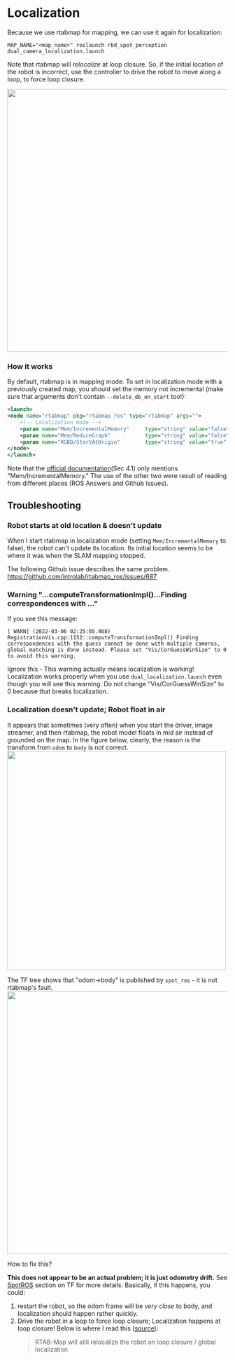 # Localization

Because we use rtabmap for mapping, we can use it again
for localization:
```
MAP_NAME="<map_name>" roslaunch rbd_spot_perception dual_camera_localization.launch
```

Note that rtabmap will _relocalize_ at loop closure. So, if the initial location of the robot is incorrect, use
the controller to drive the robot to move along a loop, to force loop closure.

<img src="https://user-images.githubusercontent.com/7720184/156906850-4631453c-fe3f-499f-ae08-5c64e1c6e7c9.png" width="600px"/>



### How it works
By default, rtabmap is in mapping mode.
To set in localization mode with a previously created map, you should set the memory not incremental (make sure that arguments don't contain `--delete_db_on_start` too!):
```xml
<launch>
<node name="rtabmap" pkg="rtabmap_ros" type="rtabmap" args="">
    <!-- Localization mode -->
    <param name="Mem/IncrementalMemory"     type="string" value="false"  if="$(arg localization_mode)"/>
    <param name="Mem/ReduceGraph"           type="string" value="false"  if="$(arg localization_mode)"/>
    <param name="RGBD/StartAtOrigin"        type="string" value="true"   if="$(arg localization_mode)"/>
</node>
</launch>
```
Note that the [official documentation](http://wiki.ros.org/rtabmap_ros)(Sec 4.1) only mentions "Mem/IncrementalMemory." The use of the other two were result of reading from different places (ROS Answers and Github issues).


## Troubleshooting

### Robot starts at old location & doesn't update
When I start rtabmap in localization mode (setting `Mem/IncrementalMemory` to false),
the robot can't update its location. Its initial location seems to be where it was
when the SLAM mapping stopped.

The following Github issue describes the same problem.
https://github.com/introlab/rtabmap_ros/issues/687


### Warning "...computeTransformationImpl()...Finding correspondences with ..."
If you see this message:
```
[ WARN] (2022-03-06 02:25:05.468) RegistrationVis.cpp:1152::computeTransformationImpl() Finding correspondences with the guess cannot be done with multiple cameras, global matching is done instead. Please set "Vis/CorGuessWinSize" to 0 to avoid this warning.
```

Ignore this - This warning actually means localization is working!
Localization works properly when you
use `dual_localization.launch` even though you will
see this warning. Do not change "Vis/CorGuessWinSize" to 0
because that breaks localization.



### Localization doesn't update; Robot float in air

It appears that sometimes (very often) when you start the driver, image streamer, and then rtabmap, the robot model floats in mid air instead of
grounded on the map. In the figure below, clearly, the reason is the transform from `odom` to `body` is not correct.
<img src="https://user-images.githubusercontent.com/7720184/156898718-7375ef2c-80a3-4c1a-9157-92f852a0bf4a.png" width="500px"/>

The TF tree shows that "odom->body" is published by `spot_ros` - it is not rtabmap's fault.
<img src="https://user-images.githubusercontent.com/7720184/156898698-62eb8994-02d4-410e-a896-c08f01b5c755.png" width="600px"/>

How to fix this? 

**This does not appear to be an actual problem; it is just odometry drift.** See [SpotROS](../SpotROS.md) section on TF for more details.
Basically, if this happens, you could:
1. restart the robot, so the odom frame will be _very close_ to body, and localization should happen rather quickly.
2. Drive the robot in a loop to force loop closure; Localization happens at loop closure!  Below is where I read this ([source](https://answers.ros.org/question/302694/rtabmap-localization/)):
    >RTAB-Map will still relocalize the robot on loop closure / global localization
